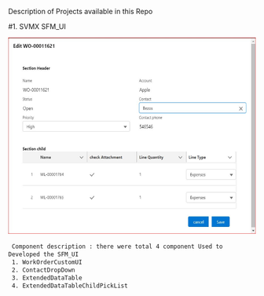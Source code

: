 
Description of Projects  available in this Repo
 
#1. SVMX SFM_UI 

  <img src="images/SfmUi.JPG" width="650" height="400" >
  
     
 
     Component description : there were total 4 component Used to Developed the SFM_UI
     1. WorkOrderCustomUI
     2. ContactDropDown
     3. ExtendedDataTable
     4. ExtendedDataTableChildPickList
     
     
     
     
     


